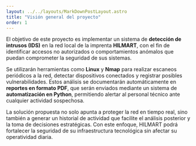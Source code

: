 ```yaml
---
layout: ../../layouts/MarkDownPostLayout.astro
title: "Visión general del proyecto"
order: 1
---
```



El objetivo de este proyecto es implementar un sistema de **detección de intrusos (IDS)** en la red local de la imprenta **HILMART**, con el fin de identificar accesos no autorizados o comportamientos anómalos que puedan comprometer la seguridad de sus sistemas.

Se utilizarán herramientas como **Linux** y **Nmap** para realizar escaneos periódicos a la red, detectar dispositivos conectados y registrar posibles vulnerabilidades. Estos análisis se documentarán automáticamente en **reportes en formato PDF**, que serán enviados mediante un sistema de **automatización en Python**, permitiendo alertar al personal técnico ante cualquier actividad sospechosa.

La solución propuesta no solo apunta a proteger la red en tiempo real, sino también a generar un historial de actividad que facilite el análisis posterior y la toma de decisiones estratégicas. Con este enfoque, HILMART podrá fortalecer la seguridad de su infraestructura tecnológica sin afectar su operatividad diaria.